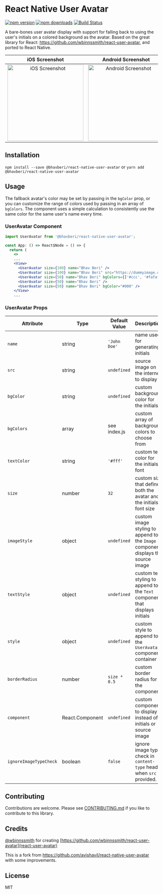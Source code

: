 # React Native User Avatar

[![npm version](https://img.shields.io/npm/v/@bhavberi/react-native-user-avatar.svg?style=flat-square)](https://www.npmjs.com/package/@bhavberi/react-native-user-avatar)
[![npm downloads](https://img.shields.io/npm/dm/@bhavberi/react-native-user-avatar.svg?style=flat-square)](https://www.npmjs.com/package/@bhavberi/react-native-user-avatar)
[![Build Status](https://travis-ci.org/bhavberi/react-native-user-avatar.svg?branch=master)](https://travis-ci.org/bhavberi/react-native-user-avatar)

<!-- ![Coverage lines](./badges/badge-lines.svg)
![Coverage functions](./badges/badge-functions.svg)
![Coverage branches](./badges/badge-branches.svg)
![Coverage statements](./badges/badge-statements.svg) -->

A bare-bones user avatar display with support for falling back to using the user's initials on a colored background as the avatar.
Based on the great library for React: https://github.com/wbinnssmith/react-user-avatar, and ported to React Native.

|                            iOS Screenshot                            |                              Android Screenshot                              |
| :------------------------------------------------------------------: | :--------------------------------------------------------------------------: |
| <img src="./screenshots/ios.png" title="iOS Screenshot" width="250"> | <img src="./screenshots/android.png" title="Android Screenshot" width="250"> |

## Installation

`npm install --save @bhavberi/react-native-user-avatar` or `yarn add @bhavberi/react-native-user-avatar`

## Usage

The fallback avatar's color may be set by passing in the `bgColor` prop, or you can customize the range of colors
used by passing in an array of `bgColors`. The component uses a simple calculation to consistently use the same
color for the same user's name every time.

### UserAvatar Component

```jsx
import UserAvatar from '@bhavberi/react-native-user-avatar';

const App: () => React$Node = () => {
  return (
    <>
    ...
    <View>
      <UserAvatar size={100} name="Bhav Beri" />
      <UserAvatar size={100} name="Bhav Beri" src="https://dummyimage.com/100x100/000/fff" />
      <UserAvatar size={50} name="Bhav Beri" bgColors={['#ccc', '#fafafa', '#ccaabb']}/>
      <UserAvatar size={50} name="Bhav Beri" />
      <UserAvatar size={50} name="Bhav Beri" bgColor="#000" />
    </View>
    ...
```

### UserAvatar Props

| Attribute              | Type            | Default Value | Description                                                                       |
| ---------------------- | --------------- | ------------- | --------------------------------------------------------------------------------- |
| `name`                 | string          | `'John Doe'`  | name used for generating initials                                                 |
| `src`                  | string          | `undefined`   | source image on the internet to display                                           |
| `bgColor`              | string          | `undefined`   | custom background color for the initials                                          |
| `bgColors`             | array           | see index.js  | custom array of background colors to choose from                                  |
| `textColor`            | string          | `'#fff'`      | custom text color for the initials font                                           |
| `size`                 | number          | `32`          | custom size that defines both the avatar and the initials font size               |
| `imageStyle`           | object          | `undefined`   | custom image styling to append to the `Image` component displays the source image |
| `textStyle`            | object          | `undefined`   | custom text styling to append to the `Text` component that displays initials      |
| `style`                | object          | `undefined`   | custom style to append to the `UserAvatar` component container                    |
| `borderRadius`         | number          | `size * 0.5`  | custom border radius for the component                                            |
| `component`            | React.Component | `undefined`   | custom component to display instead of initials or source image                   |
| `ignoreImageTypeCheck` | boolean         | `false`       | ignore image type check in `content-type` header when `src` is provided.          |

## Contributing

Contributions are welcome. Please see [CONTRIBUTING.md](CONTRIBUTING.md) if you like to contribute to this library.

## Credits

[@wbinnssmith](https://github.com/wbinnssmith/) for creating [https://github.com/wbinnssmith/react-user-avatar](react-user-avatar)

This is a fork from https://github.com/avishayil/react-native-user-avatar with some improvements.

## License

MIT
